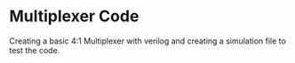 # Multiplexer Code

Creating a basic 4:1 Multiplexer with verilog and creating a simulation file to test the code.